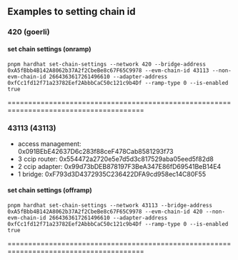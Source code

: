 ## Examples to setting chain id

### 420 (goerli)

#### set chain settings (onramp)

```shell
pnpm hardhat set-chain-settings --network 420 --bridge-address 0xA5fBbb4B142A8062b37A2f2CbeBe8c67F65C9978 --evm-chain-id 43113 --non-evm-chain-id 2664363617261496610 --adapter-address 0xfCc1fd12f71a23782Eef2AbbbCaC50c121c9b4Df --ramp-type 0 --is-enabled true
```

=======================================================================================

### 43113 (43113)

- access management: 0x091BEbE42637D6c283f88ceF478Cab8581293f73
- 3 ccip router: 0x554472a2720e5e7d5d3c817529aba05eed5f82d8
- 2 ccip adapter: 0x99d73bDEB878197F3BeA347E86fD69541BeB14E4
- 1 bridge: 0xF793d3D4372935C236422DFA9cd958ec14C80F55

#### set chain settings (offramp)

```shell
pnpm hardhat set-chain-settings --network 43113 --bridge-address 0xA5fBbb4B142A8062b37A2f2CbeBe8c67F65C9978 --evm-chain-id 420 --non-evm-chain-id 2664363617261496610 --adapter-address 0xfCc1fd12f71a23782Eef2AbbbCaC50c121c9b4Df --ramp-type 0 --is-enabled true
```

=======================================================================================

